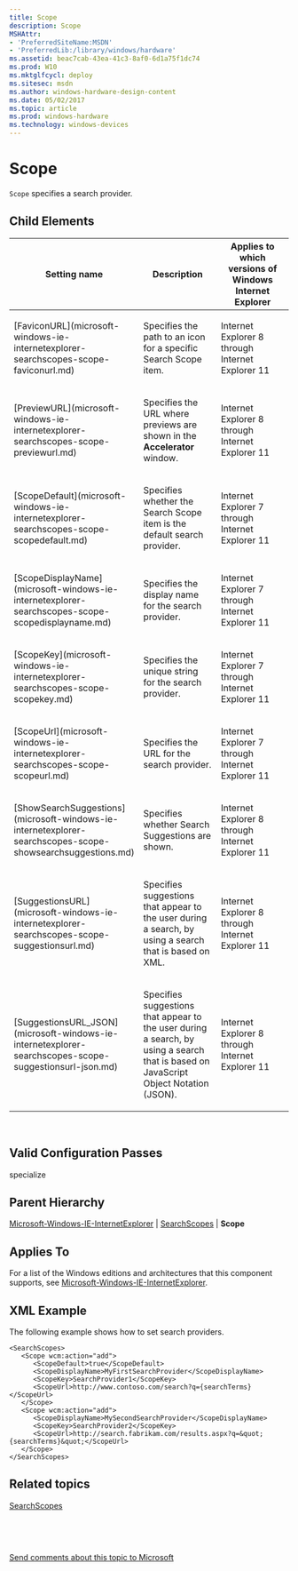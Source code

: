```yaml
---
title: Scope
description: Scope
MSHAttr:
- 'PreferredSiteName:MSDN'
- 'PreferredLib:/library/windows/hardware'
ms.assetid: beac7cab-43ea-41c3-8af0-6d1a75f1dc74
ms.prod: W10
ms.mktglfcycl: deploy
ms.sitesec: msdn
ms.author: windows-hardware-design-content
ms.date: 05/02/2017
ms.topic: article
ms.prod: windows-hardware
ms.technology: windows-devices
---
```


# Scope


`Scope` specifies a search provider.

## Child Elements


<table>
<colgroup>
<col width="33%" />
<col width="33%" />
<col width="33%" />
</colgroup>
<thead>
<tr class="header">
<th>Setting name</th>
<th>Description</th>
<th>Applies to which versions of Windows Internet Explorer</th>
</tr>
</thead>
<tbody>
<tr class="odd">
<td><p>[FaviconURL](microsoft-windows-ie-internetexplorer-searchscopes-scope-faviconurl.md)</p></td>
<td><p>Specifies the path to an icon for a specific Search Scope item.</p></td>
<td><p>Internet Explorer 8 through Internet Explorer 11</p></td>
</tr>
<tr class="even">
<td><p>[PreviewURL](microsoft-windows-ie-internetexplorer-searchscopes-scope-previewurl.md)</p></td>
<td><p>Specifies the URL where previews are shown in the <strong>Accelerator</strong> window.</p></td>
<td><p>Internet Explorer 8 through Internet Explorer 11</p></td>
</tr>
<tr class="odd">
<td><p>[ScopeDefault](microsoft-windows-ie-internetexplorer-searchscopes-scope-scopedefault.md)</p></td>
<td><p>Specifies whether the Search Scope item is the default search provider.</p></td>
<td><p>Internet Explorer 7 through Internet Explorer 11</p></td>
</tr>
<tr class="even">
<td><p>[ScopeDisplayName](microsoft-windows-ie-internetexplorer-searchscopes-scope-scopedisplayname.md)</p></td>
<td><p>Specifies the display name for the search provider.</p></td>
<td><p>Internet Explorer 7 through Internet Explorer 11</p></td>
</tr>
<tr class="odd">
<td><p>[ScopeKey](microsoft-windows-ie-internetexplorer-searchscopes-scope-scopekey.md)</p></td>
<td><p>Specifies the unique string for the search provider.</p></td>
<td><p>Internet Explorer 7 through Internet Explorer 11</p></td>
</tr>
<tr class="even">
<td><p>[ScopeUrl](microsoft-windows-ie-internetexplorer-searchscopes-scope-scopeurl.md)</p></td>
<td><p>Specifies the URL for the search provider.</p></td>
<td><p>Internet Explorer 7 through Internet Explorer 11</p></td>
</tr>
<tr class="odd">
<td><p>[ShowSearchSuggestions](microsoft-windows-ie-internetexplorer-searchscopes-scope-showsearchsuggestions.md)</p></td>
<td><p>Specifies whether Search Suggestions are shown.</p></td>
<td><p>Internet Explorer 8 through Internet Explorer 11</p></td>
</tr>
<tr class="even">
<td><p>[SuggestionsURL](microsoft-windows-ie-internetexplorer-searchscopes-scope-suggestionsurl.md)</p></td>
<td><p>Specifies suggestions that appear to the user during a search, by using a search that is based on XML.</p></td>
<td><p>Internet Explorer 8 through Internet Explorer 11</p></td>
</tr>
<tr class="odd">
<td><p>[SuggestionsURL_JSON](microsoft-windows-ie-internetexplorer-searchscopes-scope-suggestionsurl-json.md)</p></td>
<td><p>Specifies suggestions that appear to the user during a search, by using a search that is based on JavaScript Object Notation (JSON).</p></td>
<td><p>Internet Explorer 8 through Internet Explorer 11</p></td>
</tr>
</tbody>
</table>

 

## Valid Configuration Passes


specialize

## Parent Hierarchy


[Microsoft-Windows-IE-InternetExplorer](microsoft-windows-ie-internetexplorer.md) | [SearchScopes](microsoft-windows-ie-internetexplorer-searchscopes.md) | **Scope**

## Applies To


For a list of the Windows editions and architectures that this component supports, see [Microsoft-Windows-IE-InternetExplorer](microsoft-windows-ie-internetexplorer.md).

## XML Example


The following example shows how to set search providers.

``` syntax
<SearchScopes>
   <Scope wcm:action="add">
      <ScopeDefault>true</ScopeDefault>
      <ScopeDisplayName>MyFirstSearchProvider</ScopeDisplayName>
      <ScopeKey>SearchProvider1</ScopeKey>
      <ScopeUrl>http://www.contoso.com/search?q={searchTerms}</ScopeUrl>
   </Scope>
   <Scope wcm:action="add">
      <ScopeDisplayName>MySecondSearchProvider</ScopeDisplayName>
      <ScopeKey>SearchProvider2</ScopeKey>
      <ScopeUrl>http://search.fabrikam.com/results.aspx?q=&quot;{searchTerms}&quot;</ScopeUrl>
   </Scope>
</SearchScopes>
```

## Related topics


[SearchScopes](microsoft-windows-ie-internetexplorer-searchscopes.md)

 

 

[Send comments about this topic to Microsoft](mailto:wsddocfb@microsoft.com?subject=Documentation%20feedback%20%5Bp_unattend\p_unattend%5D:%20Scope%20%20RELEASE:%20%2810/3/2016%29&body=%0A%0APRIVACY%20STATEMENT%0A%0AWe%20use%20your%20feedback%20to%20improve%20the%20documentation.%20We%20don't%20use%20your%20email%20address%20for%20any%20other%20purpose,%20and%20we'll%20remove%20your%20email%20address%20from%20our%20system%20after%20the%20issue%20that%20you're%20reporting%20is%20fixed.%20While%20we're%20working%20to%20fix%20this%20issue,%20we%20might%20send%20you%20an%20email%20message%20to%20ask%20for%20more%20info.%20Later,%20we%20might%20also%20send%20you%20an%20email%20message%20to%20let%20you%20know%20that%20we've%20addressed%20your%20feedback.%0A%0AFor%20more%20info%20about%20Microsoft's%20privacy%20policy,%20see%20http://privacy.microsoft.com/default.aspx. "Send comments about this topic to Microsoft")





